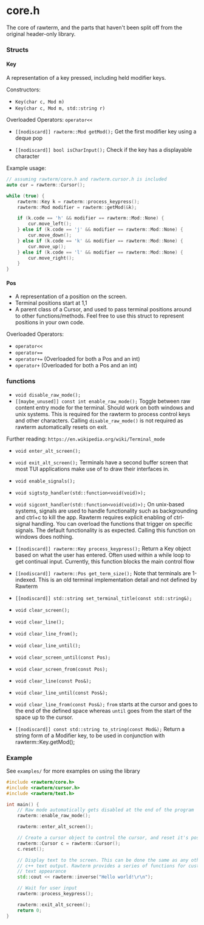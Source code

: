# core.h
The core of rawterm, and the parts that haven't been split off from the original
header-only library.

### Structs

#### Key
A representation of a key pressed, including held modifier keys. 

Constructors:
* `Key(char c, Mod m)`
* `Key(char c, Mod m, std::string r)` 

Overloaded Operators:
`operator<<`

* `[[nodiscard]] rawterm::Mod getMod();`
Get the first modifier key using a deque pop

* `[[nodiscard]] bool isCharInput();`
Check if the key has a displayable character

Example usage:

```cpp
// assuming rawterm/core.h and rawterm.cursor.h is included 
auto cur = rawterm::Cursor();

while (true) {
    rawterm::Key k = rawterm::process_keypress();
    rawterm::Mod modifier = rawterm::getMod(&k);

    if (k.code == 'h' && modifier == rawterm::Mod::None) {
        cur.move_left();
    } else if (k.code == 'j' && modifier == rawterm::Mod::None) {
        cur.move_down();
    } else if (k.code == 'k' && modifier == rawterm::Mod::None) {
        cur.move_up();
    } else if (k.code == 'l' && modifier == rawterm::Mod::None) {
        cur.move_right();
    }
}

```

#### Pos
* A representation of a position on the screen. 
* Terminal positions start at 1,1
* A parent class of a Cursor, and used to pass terminal positions around to 
other functions/methods. Feel free to use this struct to represent positions
in your own code.

Overloaded Operators:
* `operator<<`
* `operator==`
* `operator+=` (Overloaded for both a Pos and an int)
* `operator+` (Overloaded for both a Pos and an int)

### functions

* `void disable_raw_mode();`
* `[[maybe_unused]] const int enable_raw_mode();`
Toggle between raw content entry mode for the terminal. Should work on both
windows and unix systems. This is required for the rawterm to process control 
keys and other characters. Calling `disable_raw_mode()` is not required as
rawterm automatically resets on exit.

Further reading: `https://en.wikipedia.org/wiki/Terminal_mode`

* `void enter_alt_screen();`
* `void exit_alt_screen();`
Terminals have a second buffer screen that most TUI applications make use of
to draw their interfaces in. 

* `void enable_signals();`
* `void sigtstp_handler(std::function<void(void)>);`
* `void sigcont_handler(std::function<void(void)>);`
On unix-based systems, signals are used to handle functionality such as 
backgrounding and ctrl+c to kill the app. Rawterm requires explicit 
enabling of ctrl-signal handling. You can overload the functions that trigger
on specific signals. The default functionality is as expected. Calling this
function on windows does nothing.

* `[[nodiscard]] rawterm::Key process_keypress();`
Return a Key object based on what the user has entered. Often used within a 
while loop to get continual input. Currently, this function blocks the main
control flow

* `[[nodiscard]] rawterm::Pos get_term_size();`
Note that terminals are 1-indexed. This is an old terminal implementation
detail and not defined by Rawterm

* `[[nodiscard]] std::string set_terminal_title(const std::string&);`

* `void clear_screen();`
* `void clear_line();`
* `void clear_line_from();`
* `void clear_line_until();`
* `void clear_screen_until(const Pos);`
* `void clear_screen_from(const Pos);`
* `void clear_line(const Pos&);`
* `void clear_line_until(const Pos&);`
* `void clear_line_from(const Pos&);`
`from` starts at the cursor and goes to the end of the defined space 
whereas `until` goes from the start of the space up to the cursor.

* `[[nodiscard]] const std::string to_string(const Mod&);`
Return a string form of a Modifier key, to be used in conjunction
with rawterm::Key.getMod();


### Example
See `examples/` for more examples on using the library

```cpp
#include <rawterm/core.h>
#include <rawterm/cursor.h>
#include <rawterm/text.h>

int main() {
    // Raw mode automatically gets disabled at the end of the program
    rawterm::enable_raw_mode();

    rawterm::enter_alt_screen();

    // Create a cursor object to control the cursor, and reset it's position
    rawterm::Cursor c = rawterm::Cursor();
    c.reset();

    // Display text to the screen. This can be done the same as any other 
    // c++ text output. Rawterm provides a series of functions for customising
    // text appearance
    std::cout << rawterm::inverse("Hello world!\r\n");

    // Wait for user input
    rawterm::process_keypress();

    rawterm::exit_alt_screen();
    return 0;
}
```
